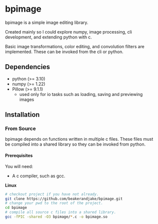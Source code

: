 # bpimage
bpimage is a simple image editing library. 

Created mainly so I could explore numpy, image processing, cli development, and extending python with c. 

Basic image transformations, color editing, and convolution filters are implemented. These can be invoked from the cli or python. 

## Dependencies
 - python (>= 3.10)
 - numpy (>= 1.22)
 - Pillow (>= 9.1.1)
    - used only for io tasks such as loading, saving and previewing images
    
## Installation

### From Source
bpimage depends on functions written in multiple c files. These files must be compiled into a shared library so they can be invoked from python.

#### Prerequisites 
You will need: 
 - A c compiler, such as gcc. 

**Linux**

 ```bash
# checkout project if you have not already.
git clone https://github.com/beakerandjake/bpimage.git
# change your pwd to the root of the project.
cd bpimage
# compile all source c files into a shared library.
gcc -fPIC -shared -O3 bpimage/*.c -o bpimage.so
```